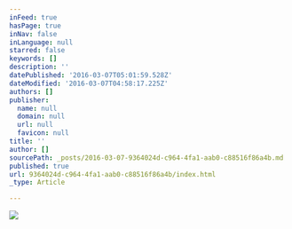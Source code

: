 ```yaml
---
inFeed: true
hasPage: true
inNav: false
inLanguage: null
starred: false
keywords: []
description: ''
datePublished: '2016-03-07T05:01:59.528Z'
dateModified: '2016-03-07T04:58:17.225Z'
authors: []
publisher:
  name: null
  domain: null
  url: null
  favicon: null
title: ''
author: []
sourcePath: _posts/2016-03-07-9364024d-c964-4fa1-aab0-c88516f86a4b.md
published: true
url: 9364024d-c964-4fa1-aab0-c88516f86a4b/index.html
_type: Article

---
```

![](https://the-grid-user-content.s3-us-west-2.amazonaws.com/ac2e26df-d909-4d29-acdd-cb4ba7ad155e.jpg)